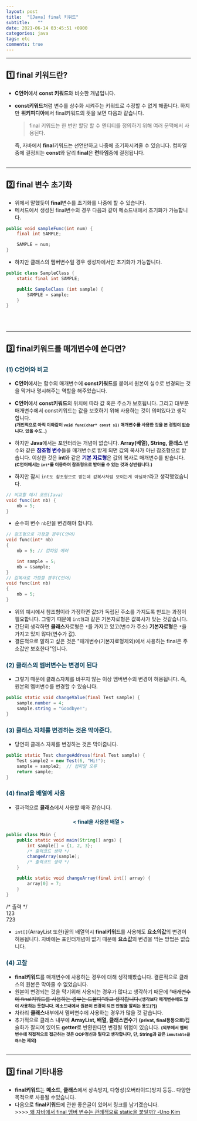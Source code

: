 ```yaml
---
layout: post
title:  "[Java] final 키워드"
subtitle:   ""
date: 2021-06-14 03:45:51 +0900
categories: java
tags: etc
comments: true
---
```


* * *
## 1️⃣ final 키워드란?

* **C언어**에서 **const 키워드**와 비슷한 개념입니다.
* **const키워드**처럼 변수를 상수화 시켜주는 키워드로 수정할 수 없게 해줍니다. 하지만 **위키피디아**에서 final키워드의 뜻을 보면 다음과 같습니다.
    > final 키워드는 한 번만 할당 할 수 엔티티를 정의하기 위해 여러 문맥에서 사용된다.

    즉, 자바에서 **final**키워드는 선언만하고 나중에 초기화시켜줄 수 있습니다. 컴파일 중에 결정되는 **const**와 달리 **final**은 **런타임**중에 결정됩니다.
<br><br>

* * *
## 2️⃣ final 변수 초기화

* 위에서 말했듯이 **final**변수를 초기화를 나중에 할 수 있습니다.
* 메서드에서 생성된 final변수의 경우 다음과 같이 메소드내에서 초기화가 가능합니다.

```java
public void sampleFunc(int num) {
    final int SAMPLE;

    SAMPLE = num;
}
```

* 하지만 클래스의 <rd>멤버변수</rd>일 경우 <rd>생성자</rd>에서만 초기화가 가능합니다.

```java
public class SampleClass {
    static final int SAMPLE;

    public SampleClass (int sample) {
        SAMPLE = sample;
    }
}
```
<br><br>

* * *
## 3️⃣ final키워드를 매개변수에 쓴다면?
<h3 style="color:#0e435c;">(1) C언어와 비교</h3>

* **C언어**에서는 함수의 매개변수에 **const키워드**를 붙여서 원본이 실수로 변경되는 것을 막거나 명시해주는 역할을 해주었습니다.
* **C언어**에서 **const키워드**의 위치에 따라 <rd>값</rd> 혹은 <rd>주소</rd>가 보호됩니다. 그리고 대부분 매개변수에서 const키워드는 <rd>값</rd>을 보호하기 위해 사용하는 것이 의미있다고 생각합니다.<br>
<b style="font-size:85%">(개인적으로 아직 이와같이 `void func(char* const s1)` 매개변수를 사용한 것을 본 경험이 없습니다. 있을 수도..)</b>

* 하지만 **Java**에서는 포인터라는 개념이 없습니다. **Array(배열), String, 클래스** 변수와 같은 <b style="color:navy">참조형 변수</b>들을 매개변수로 받게 되면 <rd>값의 복사가 아닌 참조형</rd>으로 받습니다. 이상한 것은 **int**와 같은 <b style="color:navy">기본 자료형</b>은 <rd>값의 복사</rd>로 매개변수를 받습니다. <b style="font-size:85%">(C언어에서는 `int*`를 이용하여 참조형으로 받아올 수 있는 것과 상반됩니다.)</b>

* 하지만 잠시 `int도 참조형으로 받는데 값복사처럼 보이는게 아닐까?`라고 생각했었습니다.

```java
// 비교할 예시 코드(Java)
void func(int nb) {
    nb = 5;
}
```
* 순수히 변수 `nb`만을 변경해야 합니다.

```c
// 참조형으로 가정할 경우(C언어)
void func(int* nb)
{
    nb = 5; // 컴파일 에러

    int sample = 5;
    nb = &sample;
}
// 값복사로 가정할 경우(C언어)
void func(int nb)
{
    nb = 5;
}
```

* 위의 예시에서 참조형이라 가정하면 값`5`가 독립된 주소를 가지도록 만드는 과정이 필요합니다. 그렇기 때문에 `int형`과 같은 <rd>기본자료형</rd>은 값복사가 맞는 것같습니다.
* 간단히 생각하면 **클래스**자료형은 `*`를 가지고 있고(변수가 주소) **기본자료형**은 `*`을 가지고 있지 않다(변수가 값).
* 결론적으로 말하고 싶은 것은 <rd>"매개변수(기본자료형제외)에서 사용하는 final은 주소값만 보호한다"</rd>입니다.

<h3 style="color:#0e435c;">(2) 클래스의 멤버변수는 변경이 된다</h3>

* 그렇기 때문에 클래스자체를 바꾸지 않는 이상 <rd>멤버변수의 변경</rd>이 허용됩니다. 즉, 원본의 멤버변수를 변경할 수 있습니다.

```java
public static void changeValue(final Test sample) {
    sample.number = 4;
    sample.string = "Goodbye!";
}
```

<h3 style="color:#0e435c;">(3) 클래스 자체를 변경하는 것은 막아준다.</h3>

* 당연히 클래스 자체를 변경하는 것은 막아줍니다.

```java
public static Test changeAddress(final Test sample) {
    Test sample2 = new Test(6, "Hi!");
    sample = sample2;  // 컴파일 오류
    return sample;
}
```
<h3 style="color:#0e435c;">(4) final을 배열에 사용</h3>

* 결과적으로 **클래스**에서 사용할 때와 같습니다.
<h4 align="middle" style="color:#0e435c;">&lt; final을 사용한 배열 &gt;</h4>

```java
public class Main {
    public static void main(String[] args) {
        int sample[] = {1, 2, 3};
        /* 출력코드 생략 */
        changeArray(sample);
        /* 출력코드 생략 */
    }

    public static void changeArray(final int[] array) {
        array[0] = 7;
    }
}
```
<kkr>
<rmk>/* 출력 */</rmk><br>
123<br>
723<br>
</kkr>

* `int[]`(ArrayList 또한)꼴의 배열역시 **final키워드**를 사용해도 **요소의값**의 변경이 허용됩니다. 자바에는 포인터개념이 없기 때문에 **요소값**의 변경을 막는 방법은 없습니다.

<h3 style="color:#0e435c;">(4) 고찰</h3>

* **final키워드**를 매개변수에 사용하는 경우에 대해 생각해봤습니다. 결론적으로 클래스의 원본은 막아줄 수 없었습니다.
* 원본이 변경되는 것을 막기위해 사용되는 경우가 많다고 생각하기 때문에 ~~<rd>"매개변수에 final키워드를 사용하는 경우는 드물다"</rd>라고 생각합니다.~~<b style="font-size:85%">(생각보다 매개변수에도 많이 사용하는 듯합니다. 메소드내에서 원본이 변경이 되면 안됨을 알리는 용도(?))</b>
* 차라리 **클래스**내부에서 멤버변수에 사용하는 경우가 많을 것 같습니다.
* 추가적으로 클래스 내부에 **ArrayList, 배열, 클래스변수**가 <b style="font-size:90%">(privat, final등등으로)</b>캡슐화가 잘되어 있어도 **getter**로 반환한다면 변경될 위험이 있습니다. <b style="font-size:85%">(외부에서 멤버변수에 직접적으로 접근하는 것은 OOP정신과 멀다고 생각합니다, 단, String과 같은 `immutable클래스`는 제외)</b>
<br><br>

* * *
## 3️⃣ final 기타내용

* **final키워드**는 **메소드**, **클래스**에서 상속방지, 다형성(오버라이드)방지 등등.. 다양한 목적으로 사용될 수있습니다.
* 다음으로 **final키워드**에 관한 좋은글이 있어서 링크를 남기겠습니다.<br>
&gt;&gt;&gt;&gt;<a href="https://djkeh.github.io/articles/Why-should-final-member-variables-be-conventionally-static-in-Java-kor/"> 왜 자바에서 final 멤버 변수는 관례적으로 static을 붙일까? -Uno Kim</a>
